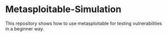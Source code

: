 # Metasploitable-Simulation
This repository shows how to use metasploitable for testing vulnerabilities in a beginner way.

